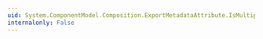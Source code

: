 ```yaml
---
uid: System.ComponentModel.Composition.ExportMetadataAttribute.IsMultiple
internalonly: False
---
```

